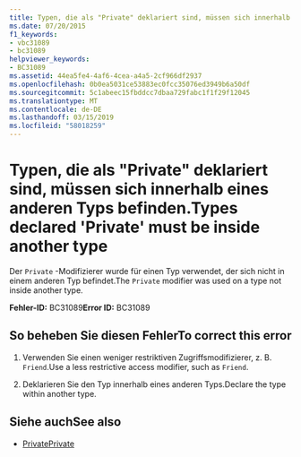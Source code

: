 ```yaml
---
title: Typen, die als "Private" deklariert sind, müssen sich innerhalb eines anderen Typs befinden.
ms.date: 07/20/2015
f1_keywords:
- vbc31089
- bc31089
helpviewer_keywords:
- BC31089
ms.assetid: 44ea5fe4-4af6-4cea-a4a5-2cf966df2937
ms.openlocfilehash: 0b0ea5031ce53883ec0fcc35076ed3949b6a50df
ms.sourcegitcommit: 5c1abeec15fbddcc7dbaa729fabc1f1f29f12045
ms.translationtype: MT
ms.contentlocale: de-DE
ms.lasthandoff: 03/15/2019
ms.locfileid: "58018259"
---
```

# <a name="types-declared-private-must-be-inside-another-type"></a><span data-ttu-id="b85f4-102">Typen, die als "Private" deklariert sind, müssen sich innerhalb eines anderen Typs befinden.</span><span class="sxs-lookup"><span data-stu-id="b85f4-102">Types declared 'Private' must be inside another type</span></span>
<span data-ttu-id="b85f4-103">Der `Private` -Modifizierer wurde für einen Typ verwendet, der sich nicht in einem anderen Typ befindet.</span><span class="sxs-lookup"><span data-stu-id="b85f4-103">The `Private` modifier was used on a type not inside another type.</span></span>  
  
 <span data-ttu-id="b85f4-104">**Fehler-ID:** BC31089</span><span class="sxs-lookup"><span data-stu-id="b85f4-104">**Error ID:** BC31089</span></span>  
  
## <a name="to-correct-this-error"></a><span data-ttu-id="b85f4-105">So beheben Sie diesen Fehler</span><span class="sxs-lookup"><span data-stu-id="b85f4-105">To correct this error</span></span>  
  
1.  <span data-ttu-id="b85f4-106">Verwenden Sie einen weniger restriktiven Zugriffsmodifizierer, z. B. `Friend`.</span><span class="sxs-lookup"><span data-stu-id="b85f4-106">Use a less restrictive access modifier, such as `Friend`.</span></span>  
  
2.  <span data-ttu-id="b85f4-107">Deklarieren Sie den Typ innerhalb eines anderen Typs.</span><span class="sxs-lookup"><span data-stu-id="b85f4-107">Declare the type within another type.</span></span>  
  
## <a name="see-also"></a><span data-ttu-id="b85f4-108">Siehe auch</span><span class="sxs-lookup"><span data-stu-id="b85f4-108">See also</span></span>

- [<span data-ttu-id="b85f4-109">Private</span><span class="sxs-lookup"><span data-stu-id="b85f4-109">Private</span></span>](../../visual-basic/language-reference/modifiers/private.md)
